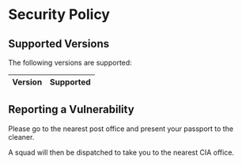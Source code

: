 # Security Policy

## Supported Versions

The following versions are supported:

| Version | Supported          |
| ------- | ------------------ |

## Reporting a Vulnerability

Please go to the nearest post office and present your passport to the cleaner.

A squad will then be dispatched to take you to the nearest CIA office.